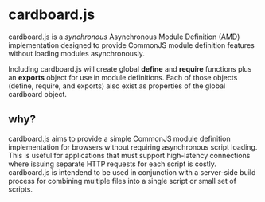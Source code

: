 cardboard.js
============

cardboard.js is a *synchronous* Asynchronous Module Definition (AMD) implementation designed to provide CommonJS module definition features without loading modules asynchronously.

Including cardboard.js will create global **define** and **require** functions plus an **exports** object for use in module definitions. Each of those objects (define, require, and exports) also exist as properties of the global cardboard object.

why?
----
cardboard.js aims to provide a simple CommonJS module definition implementation for browsers without requiring asynchronous script loading. This is useful for applications that must support high-latency connections where issuing separate HTTP requests for each script is costly. cardboard.js is intendend to be used in conjunction with a server-side build process for combining multiple files into a single script or small set of scripts.
